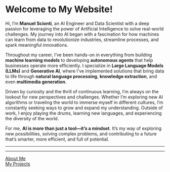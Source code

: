 # Welcome to My Website!

Hi, I’m **Manuel Scionti**, an AI Engineer and Data Scientist with a deep passion for leveraging the power of Artificial Intelligence to solve real-world challenges. My journey into AI began with a fascination for how machines can learn from data to revolutionize industries, streamline processes, and spark meaningful innovations.

Throughout my career, I’ve been hands-on in everything from building **machine learning models** to developing **autonomous agents** that help businesses operate more efficiently. I specialize in **Large Language Models (LLMs)** and **Generative AI**, where I’ve implemented solutions that bring data to life through **natural language processing**, **knowledge extraction**, and even **multimedia generation**.

Driven by curiosity and the thrill of continuous learning, I’m always on the lookout for new perspectives and challenges. Whether I’m exploring new AI algorithms or traveling the world to immerse myself in different cultures, I’m constantly seeking ways to grow and expand my understanding. Outside of work, I enjoy playing the drums, learning new languages, and experiencing the diversity of the world.

For me, **AI is more than just a tool—it’s a mindset**. It’s my way of exploring new possibilities, solving complex problems, and contributing to a future that’s smarter, more efficient, and full of potential.

---


---

[About Me](about.md)  
[My Projects](projects.md)
